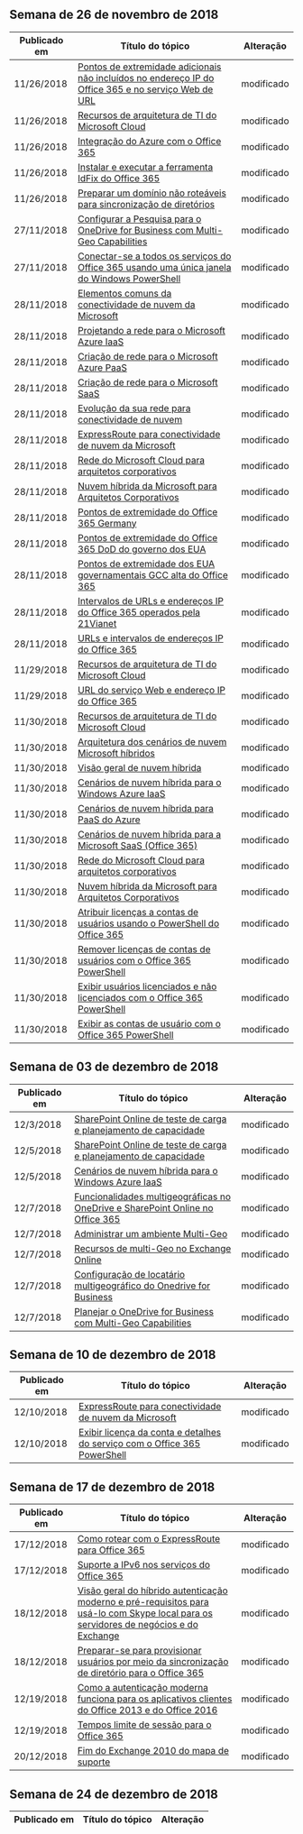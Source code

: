 <!-- This file is generated automatically each week. Changes made to this file will be overwritten.-->




## <a name="week-of-november-26-2018"></a>Semana de 26 de novembro de 2018


| Publicado em |Título do tópico | Alteração |
|------|------------|--------|
| 11/26/2018 | [Pontos de extremidade adicionais não incluídos no endereço IP do Office 365 e no serviço Web de URL](/Office365/Enterprise/additional-office365-ip-addresses-and-urls) | modificado |
| 11/26/2018 | [Recursos de arquitetura de TI do Microsoft Cloud](/Office365/Enterprise/microsoft-cloud-it-architecture-resources) | modificado |
| 11/26/2018 | [Integração do Azure com o Office 365](/Office365/Enterprise/azure-integration) | modificado |
| 11/26/2018 | [Instalar e executar a ferramenta IdFix do Office 365](/Office365/Enterprise/install-and-run-idfix) | modificado |
| 11/26/2018 | [Preparar um domínio não roteáveis para sincronização de diretórios](/Office365/Enterprise/prepare-a-non-routable-domain-for-directory-synchronization) | modificado |
| 27/11/2018 | [Configurar a Pesquisa para o OneDrive for Business com Multi-Geo Capabilities](/Office365/Enterprise/configure-search-for-multi-geo) | modificado |
| 27/11/2018 | [Conectar-se a todos os serviços do Office 365 usando uma única janela do Windows PowerShell](/Office365/Enterprise/powershell/connect-to-all-office-365-services-in-a-single-windows-powershell-window) | modificado |
| 28/11/2018 | [Elementos comuns da conectividade de nuvem da Microsoft](/Office365/Enterprise/common-elements-of-microsoft-cloud-connectivity) | modificado |
| 28/11/2018 | [Projetando a rede para o Microsoft Azure IaaS](/Office365/Enterprise/designing-networking-for-microsoft-azure-iaas) | modificado |
| 28/11/2018 | [Criação de rede para o Microsoft Azure PaaS](/Office365/Enterprise/designing-networking-for-microsoft-azure-paas) | modificado |
| 28/11/2018 | [Criação de rede para o Microsoft SaaS](/Office365/Enterprise/designing-networking-for-microsoft-saas) | modificado |
| 28/11/2018 | [Evolução da sua rede para conectividade de nuvem](/Office365/Enterprise/evolving-your-network-for-cloud-connectivity) | modificado |
| 28/11/2018 | [ExpressRoute para conectividade de nuvem da Microsoft](/Office365/Enterprise/expressroute-for-microsoft-cloud-connectivity) | modificado |
| 28/11/2018 | [Rede do Microsoft Cloud para arquitetos corporativos](/Office365/Enterprise/microsoft-cloud-networking-for-enterprise-architects) | modificado |
| 28/11/2018 | [Nuvem híbrida da Microsoft para Arquitetos Corporativos](/Office365/Enterprise/microsoft-hybrid-cloud-for-enterprise-architects) | modificado |
| 28/11/2018 | [Pontos de extremidade do Office 365 Germany](/Office365/Enterprise/office-365-germany-endpoints) | modificado |
| 28/11/2018 | [Pontos de extremidade do Office 365 DoD do governo dos EUA](/Office365/Enterprise/office-365-u-s-government-dod-endpoints) | modificado |
| 28/11/2018 | [Pontos de extremidade dos EUA governamentais GCC alta do Office 365](/Office365/Enterprise/office-365-u-s-government-gcc-high-endpoints) | modificado |
| 28/11/2018 | [Intervalos de URLs e endereços IP do Office 365 operados pela 21Vianet](/Office365/Enterprise/urls-and-ip-address-ranges-21vianet) | modificado |
| 28/11/2018 | [URLs e intervalos de endereços IP do Office 365](/Office365/Enterprise/urls-and-ip-address-ranges) | modificado |
| 11/29/2018 | [Recursos de arquitetura de TI do Microsoft Cloud](/Office365/Enterprise/microsoft-cloud-it-architecture-resources) | modificado |
| 11/29/2018 | [URL do serviço Web e endereço IP do Office 365](/Office365/Enterprise/office-365-ip-web-service) | modificado |
| 11/30/2018 | [Recursos de arquitetura de TI do Microsoft Cloud](/Office365/Enterprise/microsoft-cloud-it-architecture-resources) | modificado |
| 11/30/2018 | [Arquitetura dos cenários de nuvem Microsoft híbridos](/Office365/Enterprise/architecture-of-microsoft-hybrid-cloud-scenarios) | modificado |
| 11/30/2018 | [Visão geral de nuvem híbrida](/Office365/Enterprise/hybrid-cloud-overview) | modificado |
| 11/30/2018 | [Cenários de nuvem híbrida para o Windows Azure IaaS](/Office365/Enterprise/hybrid-cloud-scenarios-for-azure-iaas) | modificado |
| 11/30/2018 | [Cenários de nuvem híbrida para PaaS do Azure](/Office365/Enterprise/hybrid-cloud-scenarios-for-azure-paas) | modificado |
| 11/30/2018 | [Cenários de nuvem híbrida para a Microsoft SaaS (Office 365)](/Office365/Enterprise/hybrid-cloud-scenarios-for-microsoft-saas-office-365) | modificado |
| 11/30/2018 | [Rede do Microsoft Cloud para arquitetos corporativos](/Office365/Enterprise/microsoft-cloud-networking-for-enterprise-architects) | modificado |
| 11/30/2018 | [Nuvem híbrida da Microsoft para Arquitetos Corporativos](/Office365/Enterprise/microsoft-hybrid-cloud-for-enterprise-architects) | modificado |
| 11/30/2018 | [Atribuir licenças a contas de usuários usando o PowerShell do Office 365](/Office365/Enterprise/powershell/assign-licenses-to-user-accounts-with-office-365-powershell) | modificado |
| 11/30/2018 | [Remover licenças de contas de usuários com o Office 365 PowerShell](/Office365/Enterprise/powershell/remove-licenses-from-user-accounts-with-office-365-powershell) | modificado |
| 11/30/2018 | [Exibir usuários licenciados e não licenciados com o Office 365 PowerShell](/Office365/Enterprise/powershell/view-licensed-and-unlicensed-users-with-office-365-powershell) | modificado |
| 11/30/2018 | [Exibir as contas de usuário com o Office 365 PowerShell](/Office365/Enterprise/powershell/view-user-accounts-with-office-365-powershell) | modificado |


## <a name="week-of-december-03-2018"></a>Semana de 03 de dezembro de 2018


| Publicado em |Título do tópico | Alteração |
|------|------------|--------|
| 12/3/2018 | [SharePoint Online de teste de carga e planejamento de capacidade](/Office365/Enterprise/capacity-planning-and-load-testing-sharepoint-online) | modificado |
| 12/5/2018 | [SharePoint Online de teste de carga e planejamento de capacidade](/Office365/Enterprise/capacity-planning-and-load-testing-sharepoint-online) | modificado |
| 12/5/2018 | [Cenários de nuvem híbrida para o Windows Azure IaaS](/Office365/Enterprise/hybrid-cloud-scenarios-for-azure-iaas) | modificado |
| 12/7/2018 | [Funcionalidades multigeográficas no OneDrive e SharePoint Online no Office 365](/Office365/Enterprise/multi-geo-capabilities-in-onedrive-and-sharepoint-online-in-office-365) | modificado |
| 12/7/2018 | [Administrar um ambiente Multi-Geo](/Office365/Enterprise/administering-a-multi-geo-environment) | modificado |
| 12/7/2018 | [Recursos de multi-Geo no Exchange Online](/Office365/Enterprise/multi-geo-capabilities-in-exchange-online) | modificado |
| 12/7/2018 | [Configuração de locatário multigeográfico do Onedrive for Business](/Office365/Enterprise/multi-geo-tenant-configuration) | modificado |
| 12/7/2018 | [Planejar o OneDrive for Business com Multi-Geo Capabilities](/Office365/Enterprise/plan-for-multi-geo) | modificado |


## <a name="week-of-december-10-2018"></a>Semana de 10 de dezembro de 2018


| Publicado em |Título do tópico | Alteração |
|------|------------|--------|
| 12/10/2018 | [ExpressRoute para conectividade de nuvem da Microsoft](/Office365/Enterprise/expressroute-for-microsoft-cloud-connectivity) | modificado |
| 12/10/2018 | [Exibir licença da conta e detalhes do serviço com o Office 365 PowerShell](/Office365/Enterprise/powershell/view-account-license-and-service-details-with-office-365-powershell) | modificado |


## <a name="week-of-december-17-2018"></a>Semana de 17 de dezembro de 2018


| Publicado em |Título do tópico | Alteração |
|------|------------|--------|
| 17/12/2018 | [Como rotear com o ExpressRoute para Office 365](/Office365/Enterprise/routing-with-expressroute) | modificado |
| 17/12/2018 | [Suporte a IPv6 nos serviços do Office 365](/Office365/Enterprise/ipv6-support) | modificado |
| 18/12/2018 | [Visão geral do híbrido autenticação moderno e pré-requisitos para usá-lo com Skype local para os servidores de negócios e do Exchange](/Office365/Enterprise/hybrid-modern-auth-overview) | modificado |
| 18/12/2018 | [Preparar-se para provisionar usuários por meio da sincronização de diretório para o Office 365](/Office365/Enterprise/prepare-for-directory-synchronization) | modificado |
| 12/19/2018 | [Como a autenticação moderna funciona para os aplicativos clientes do Office 2013 e do Office 2016](/Office365/Enterprise/modern-auth-for-office-2013-and-2016) | modificado |
| 12/19/2018 | [Tempos limite de sessão para o Office 365](/Office365/Enterprise/session-timeouts) | modificado |
| 20/12/2018 | [Fim do Exchange 2010 do mapa de suporte](/Office365/Enterprise/exchange-2010-end-of-support) | modificado |


## <a name="week-of-december-24-2018"></a>Semana de 24 de dezembro de 2018


| Publicado em |Título do tópico | Alteração |
|------|------------|--------|

